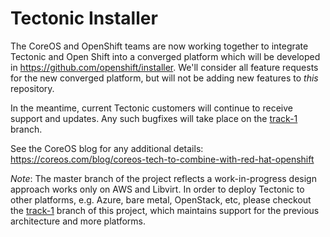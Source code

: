 # Tectonic Installer

The CoreOS and OpenShift teams are now working together to integrate Tectonic and Open Shift into a converged platform which will be developed in https://github.com/openshift/installer. We'll consider all feature requests for the new converged platform, but will not be adding new features to _this_ repository.

In the meantime, current Tectonic customers will continue to receive support and updates. Any such bugfixes will take place on the [track-1](https://github.com/coreos/tectonic-installer/tree/track-1) branch.

See the CoreOS blog for any additional details:
https://coreos.com/blog/coreos-tech-to-combine-with-red-hat-openshift

*Note*: The master branch of the project reflects a work-in-progress design approach works only on AWS and Libvirt. In order to deploy Tectonic to other platforms, e.g. Azure, bare metal, OpenStack, etc, please checkout the [track-1](https://github.com/coreos/tectonic-installer/tree/track-1) branch of this project, which maintains support for the previous architecture and more platforms.
